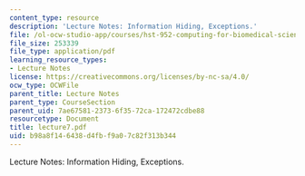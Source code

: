 ```yaml
---
content_type: resource
description: 'Lecture Notes: Information Hiding, Exceptions.'
file: /ol-ocw-studio-app/courses/hst-952-computing-for-biomedical-scientists-fall-2002/b98a8f146438d4fbf9a07c82f313b344_lecture7.pdf
file_size: 253339
file_type: application/pdf
learning_resource_types:
- Lecture Notes
license: https://creativecommons.org/licenses/by-nc-sa/4.0/
ocw_type: OCWFile
parent_title: Lecture Notes
parent_type: CourseSection
parent_uid: 7ae67581-2373-6f35-72ca-172472cdbe88
resourcetype: Document
title: lecture7.pdf
uid: b98a8f14-6438-d4fb-f9a0-7c82f313b344
---
```

Lecture Notes: Information Hiding, Exceptions.